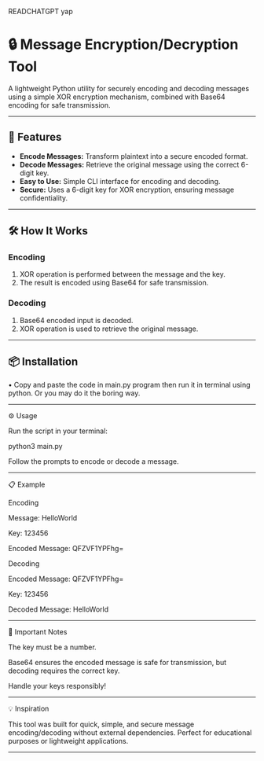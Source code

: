 READCHATGPT yap 

# 🔒 Message Encryption/Decryption Tool 
 
A lightweight Python utility for securely encoding and decoding messages using a simple XOR encryption mechanism, combined with Base64 encoding for safe transmission.

---

## 🚀 Features
- **Encode Messages:** Transform plaintext into a secure encoded format.
- **Decode Messages:** Retrieve the original message using the correct 6-digit key.
- **Easy to Use:** Simple CLI interface for encoding and decoding.
- **Secure:** Uses a 6-digit key for XOR encryption, ensuring message confidentiality.

---

## 🛠️ How It Works

### Encoding
1. XOR operation is performed between the message and the key.
2. The result is encoded using Base64 for safe transmission.

### Decoding
1. Base64 encoded input is decoded.
2. XOR operation is used to retrieve the original message.

---

## 📦 Installation

 • Copy and paste the code in main.py program then run it in terminal using python. Or you may do it the boring way.

---

⚙️ Usage

Run the script in your terminal:

python3 main.py

Follow the prompts to encode or decode a message.

---

📋 Example

Encoding

Message: HelloWorld

Key: 123456

Encoded Message: QFZVF1YPFhg=


Decoding

Encoded Message: QFZVF1YPFhg=

Key: 123456

Decoded Message: HelloWorld



---

🚨 Important Notes

The key must be a number.

Base64 ensures the encoded message is safe for transmission, but decoding requires the correct key.

Handle your keys responsibly!


---

💡 Inspiration

This tool was built for quick, simple, and secure message encoding/decoding without external dependencies. Perfect for educational purposes or lightweight applications.


---

